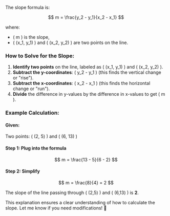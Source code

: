 The slope formula is:

$$
m = \frac{y_2 - y_1}{x_2 - x_1}
$$

where:
- \( m \) is the slope,
- \( (x_1, y_1) \) and \( (x_2, y_2) \) are two points on the line.

### How to Solve for the Slope:
1. **Identify two points** on the line, labeled as \( (x_1, y_1) \) and \( (x_2, y_2) \).
2. **Subtract the y-coordinates**: \( y_2 - y_1 \) (this finds the vertical change or "rise").
3. **Subtract the x-coordinates**: \( x_2 - x_1 \) (this finds the horizontal change or "run").
4. **Divide** the difference in y-values by the difference in x-values to get \( m \).

### Example Calculation:
#### Given:
Two points: \( (2, 5) \) and \( (6, 13) \)

#### Step 1: Plug into the formula
$$
m = \frac{13 - 5}{6 - 2}
$$

#### Step 2: Simplify
$$
m = \frac{8}{4} = 2
$$

The slope of the line passing through \( (2,5) \) and \( (6,13) \) is **2**.

This explanation ensures a clear understanding of how to calculate the slope. Let me know if you need modifications! 🚀
